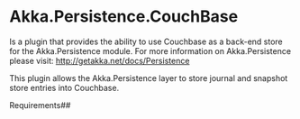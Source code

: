 # Akka.Persistence.CouchBase
Is a plugin that provides the ability to use Couchbase as a back-end store for the Akka.Persistence module.  For more information on Akka.Persistence please visit:
http://getakka.net/docs/Persistence

This plugin allows the Akka.Persistence layer to store journal and snapshot store entries into Couchbase.

Requirements## 
